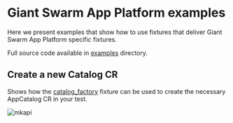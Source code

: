 # Giant Swarm App Platform examples

Here we present examples that show how to use fixtures that deliver
Giant Swarm App Platform specific fixtures.

Full source code available in
[examples](https://github.com/giantswarm/pytest-helm-charts/tree/master/examples) directory.

## Create a new Catalog CR

Shows how the [catalog_factory](pytest_helm_charts.giantswarm_app_platform.fixtures.catalog_factory) fixture can be used
to create the necessary AppCatalog CR in your test.

![mkapi](examples.test_giantswarm_app_platform.test_catalog_factory_fixture)
